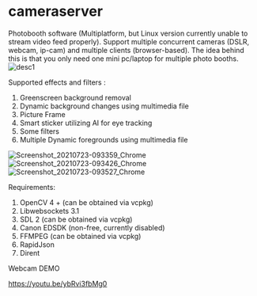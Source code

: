 # cameraserver
Photobooth software (Multiplatform, but Linux version currently unable to stream video feed properly). Support multiple concurrent cameras (DSLR, webcam, ip-cam) and multiple clients (browser-based). The idea behind this is that you only need one mini pc/laptop for multiple photo booths.
![desc1](https://user-images.githubusercontent.com/64301921/126728803-010e898d-3c5f-4eec-9da7-1beb88fec06a.jpg)

Supported effects and filters :
1. Greenscreen background removal
2. Dynamic background changes using multimedia file
3. Picture Frame
4. Smart sticker utilizing AI for eye tracking
5. Some filters
6. Multiple Dynamic foregrounds using multimedia file

![Screenshot_20210723-093359_Chrome](https://user-images.githubusercontent.com/64301921/126732671-2ff9a2a5-247d-496b-a32a-f34c607e785a.jpg)
![Screenshot_20210723-093426_Chrome](https://user-images.githubusercontent.com/64301921/126732677-6de13c3f-409d-49b7-bed3-7c32ba246f6e.jpg)
![Screenshot_20210723-093527_Chrome](https://user-images.githubusercontent.com/64301921/126732690-7e51421d-91de-44ad-8d39-f0fe7dadbd02.jpg)

Requirements:
1. OpenCV 4 + (can be obtained via vcpkg)
2. Libwebsockets 3.1
3. SDL 2 (can be obtained via vcpkg)
4. Canon EDSDK (non-free, currently disabled)
5. FFMPEG (can be obtained via vcpkg)
6. RapidJson
7. Dirent

Webcam DEMO

https://youtu.be/ybRvi3fbMg0
